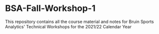 # BSA-Fall-Workshop-1
This repository contains all the course material and notes for Bruin Sports Analytics' Technical Workshops for the 2021/22 Calendar Year
